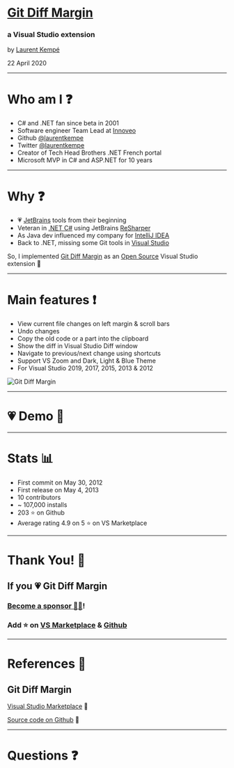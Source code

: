 <!-- .slide: data-background-image="https://live.staticflickr.com/65535/49476819197_ce5559e3e6_o.jpg" -->

# [Git Diff Margin](https://marketplace.visualstudio.com/items?itemName=LaurentKempe.GitDiffMargin)
### a Visual Studio extension

by [Laurent Kempé](https://laurentkempe.com)

22 April 2020

---

<!-- .slide: data-background-image="https://live.staticflickr.com/65535/49476819197_ce5559e3e6_o.jpg" -->

# Who am I ❓

* C# and .NET fan since beta in 2001
* Software engineer Team Lead at [Innoveo](https://www.innoveo.com/)
* Github [@laurentkempe](https://github.com/laurentkempe)
* Twitter [@laurentkempe](https://twitter.com/laurentkempe)
* Creator of Tech Head Brothers .NET French portal
* Microsoft MVP in C# and ASP.NET for 10 years

---

# Why ❓

* 💗 [JetBrains](https://www.jetbrains.com/) tools from their beginning
* Veteran in [.NET C#](https://docs.microsoft.com/en-us/dotnet/csharp/getting-started/introduction-to-the-csharp-language-and-the-net-framework) using JetBrains [ReSharper](https://www.jetbrains.com/resharper/)
* As Java dev influenced my company for [IntelliJ IDEA](https://www.jetbrains.com/idea/)
* Back to .NET, missing some Git tools in [Visual Studio](https://visualstudio.microsoft.com/vs/)

So, I implemented [Git Diff Margin](https://marketplace.visualstudio.com/items?itemName=LaurentKempe.GitDiffMargin) as an [Open Source](https://github.com/laurentkempe/GitDiffMargin) Visual Studio extension 🚀

---

# Main features ❗

* View current file changes on left margin & scroll bars
* Undo changes
* Copy the old code or a part into the clipboard
* Show the diff in Visual Studio Diff window
* Navigate to previous/next change using shortcuts
* Support VS Zoom and Dark, Light & Blue Theme
* For Visual Studio 2019, 2017, 2015, 2013 & 2012

![Git Diff Margin](https://laurentkempe.gallerycdn.vsassets.io/extensions/laurentkempe/gitdiffmargin/3.10.2.268/1576400393832/142621/1/gitdiffmargin-preview.png)
<!-- .element style="border: 0; background: None; box-shadow: None; width:100%; " -->

---

# 💗 Demo 🚀

---

# Stats 📊

* First commit on May 30, 2012
* First release on May 4, 2013
* 10 contributors
* ~ 107,000 installs
* 203 ⭐ on Github
* Average rating 4.9 on 5 ⭐ on VS Marketplace

---

<!-- .slide: data-background-image="https://live.staticflickr.com/65535/49476819197_ce5559e3e6_o.jpg" -->

# Thank You! 🚀

## If you 💗 Git Diff Margin

### [Become a sponsor 💁‍♂️](https://github.com/sponsors/laurentkempe)!

### Add ⭐ on [VS Marketplace](https://marketplace.visualstudio.com/items?itemName=LaurentKempe.GitDiffMargin) & [Github](https://github.com/laurentkempe/GitDiffMargin)

---

# References 🔗

## Git Diff Margin 

[Visual Studio Marketplace](https://marketplace.visualstudio.com/items?itemName=LaurentKempe.GitDiffMargin) 🚀

[Source code on Github](https://github.com/laurentkempe/GitDiffMargin) 📄

---

# Questions ❓
